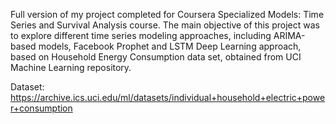 Full version of my project completed for Coursera Specialized Models: Time Series and Survival Analysis course. The main objective of this project was to explore different time series modeling approaches, including ARIMA-based models, Facebook Prophet and LSTM Deep Learning approach, based on Household Energy Consumption data set, obtained from UCI Machine Learning repository.

Dataset: https://archive.ics.uci.edu/ml/datasets/individual+household+electric+power+consumption
